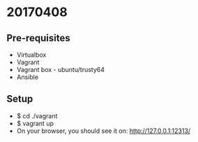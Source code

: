 # 20170408
## Pre-requisites
* Virtualbox
* Vagrant
* Vagrant box - ubuntu/trusty64
* Ansible

## Setup
* $ cd ./vagrant
* $ vagrant up
* On your browser, you should see it on: http://127.0.0.1:12313/
